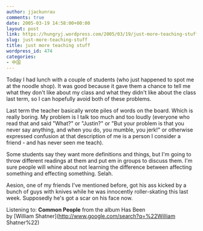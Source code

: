 ```yaml
---
author: jjackunrau
comments: true
date: 2005-03-19 14:58:00+00:00
layout: post
link: https://hungryj.wordpress.com/2005/03/19/just-more-teaching-stuff/
slug: just-more-teaching-stuff
title: just more teaching stuff
wordpress_id: 474
categories:
- 中国
---
```


Today I had lunch with a couple of students (who just happened to spot me at the noodle shop).  It was good because it gave them a chance to tell me what they don't like about my class and what they didn't like about the class last term, so I can hopefully avoid both of these problems.
  

  
Last term the teacher basically wrote piles of words on the board. Which is really boring.  My problem is I talk too much and too loudly (everyone who read that and said "What?" or "Justin?" or "But your problem is that you never say anything, and when you do, you mumble, you jerk!" or otherwise expressed confusion at that description of me is a person I consider a friend - and has never seen me teach).
  

  
Some students say they want more definitions and things, but I'm going to throw different readings at them and put em in groups to discuss them.  I'm sure people will whine about not learning the difference between affecting something and effecting something.  Selah.
  

  
Aesion, one of my friends I've mentioned before, got his ass kicked by a bunch of guys with knives while he was innocently roller-skating this last week.  Supposedly he's got a scar on his face now.
  

  
Listening to: **Common People** from the album Has Been   
by [William Shatner](http://www.google.com/search?q=%22William Shatner%22)
